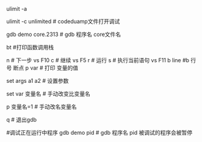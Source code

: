 ulimit -a 

ulimit -c unlimited  # codeduamp文件打开调试

gdb demo core.2313  # gdb 程序名 core文件名

bt #打印函数调用栈

n # 下一步   vs F10
c # 继续     vs F5
r # 运行 
s # 执行当前语句 vs F11
b line #b 行号 断点
p var # 打印 变量的值

set args a1 a2 # 设置参数

set var  变量名 # 手动改变比变量名

p 变量名=1 # 手动改名变量名

q # 退出gdb


#调试正在运行中程序
gdb  demo pid  # gdb 程序名 pid  被调试的程序会被暂停



